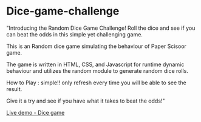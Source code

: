 # Dice-game-challenge


"Introducing the Random Dice Game Challenge! Roll the dice and see if you can beat the odds in this simple yet challenging game. 

This is an Random dice game simulating the behaviour of Paper Scisoor game.

The game is written in HTML, CSS, and Javascript for runtime dynamic behaviour and utilizes the random module to generate random dice rolls. 

How to Play : 
simple!!
only refresh every time you will be able to see the result.

Give it a try and see if you have what it takes to beat the odds!"


<a href = "https://maheshmali1.github.io/Dice-game-challenge/"> Live demo - Dice game </a>
